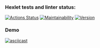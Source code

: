 ### Hexlet tests and linter status:
[![Actions Status](https://github.com/Smacktur/python-project-49/workflows/hexlet-check/badge.svg)](https://github.com/Smacktur/python-project-49/actions)
[![Maintainability](https://api.codeclimate.com/v1/badges/05b5267a355b316f918f/maintainability)](https://codeclimate.com/github/Smacktur/python-project-49/maintainability)
[![Version](https://img.shields.io/static/v1?label=version&message=0.2.0&color=orange)](https://img.shields.io/static/v1?label=version&message=0.2.0&color=orange)

### Demo
[![asciicast](https://asciinema.org/a/QLOOSGW9F0cZGquVROPQWnA5N.svg)](https://asciinema.org/a/QLOOSGW9F0cZGquVROPQWnA5N)